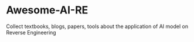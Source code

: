 # Awesome-AI-RE
Collect textbooks, blogs, papers, tools about the application of AI model on Reverse Engineering
